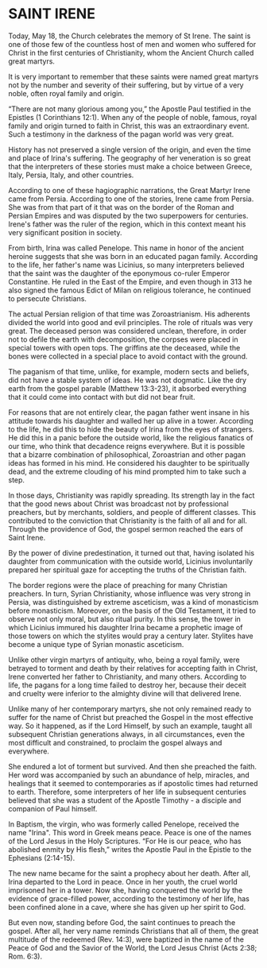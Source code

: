 # SAINT IRENE

Today, May 18, the Church celebrates the memory of St Irene. The saint is one of those few of the countless host of men and women who suffered for Christ in the first centuries of Christianity, whom the Ancient Church called great martyrs.

It is very important to remember that these saints were named great martyrs not by the number and severity of their suffering, but by virtue of a very noble, often royal family and origin.

“There are not many glorious among you,” the Apostle Paul testified in the Epistles (1 Corinthians 12:1). When any of the people of noble, famous, royal family and origin turned to faith in Christ, this was an extraordinary event. Such a testimony in the darkness of the pagan world was very great.

History has not preserved a single version of the origin, and even the time and place of Irina's suffering. The geography of her veneration is so great that the interpreters of these stories must make a choice between Greece, Italy, Persia, Italy, and other countries.

According to one of these hagiographic narrations, the Great Martyr Irene came from Persia. According to one of the stories, Irene came from Persia. She was from that part of it that was on the border of the Roman and Persian Empires and was disputed by the two superpowers for centuries. Irene's father was the ruler of the region, which in this context meant his very significant position in society.

From birth, Irina was called Penelope. This name in honor of the ancient heroine suggests that she was born in an educated pagan family. According to the life, her father's name was Licinius, so many interpreters believed that the saint was the daughter of the eponymous co-ruler Emperor Constantine. He ruled in the East of the Empire, and even though in 313 he also signed the famous Edict of Milan on religious tolerance, he continued to persecute Christians.

The actual Persian religion of that time was Zoroastrianism. His adherents divided the world into good and evil principles. The role of rituals was very great. The deceased person was considered unclean, therefore, in order not to defile the earth with decomposition, the corpses were placed in special towers with open tops. The griffins ate the deceased, while the bones were collected in a special place to avoid contact with the ground.

The paganism of that time, unlike, for example, modern sects and beliefs, did not have a stable system of ideas. He was not dogmatic. Like the dry earth from the gospel parable (Matthew 13:3-23), it absorbed everything that it could come into contact with but did not bear fruit.

For reasons that are not entirely clear, the pagan father went insane in his attitude towards his daughter and walled her up alive in a tower. According to the life, he did this to hide the beauty of Irina from the eyes of strangers. He did this in a panic before the outside world, like the religious fanatics of our time, who think that decadence reigns everywhere. But it is possible that a bizarre combination of philosophical, Zoroastrian and other pagan ideas has formed in his mind. He considered his daughter to be spiritually dead, and the extreme clouding of his mind prompted him to take such a step.

In those days, Christianity was rapidly spreading. Its strength lay in the fact that the good news about Christ was broadcast not by professional preachers, but by merchants, soldiers, and people of different classes. This contributed to the conviction that Christianity is the faith of all and for all. Through the providence of God, the gospel sermon reached the ears of Saint Irene.

By the power of divine predestination, it turned out that, having isolated his daughter from communication with the outside world, Licinius involuntarily prepared her spiritual gaze for accepting the truths of the Christian faith.

The border regions were the place of preaching for many Christian preachers. In turn, Syrian Christianity, whose influence was very strong in Persia, was distinguished by extreme asceticism, was a kind of monasticism before monasticism. Moreover, on the basis of the Old Testament, it tried to observe not only moral, but also ritual purity. In this sense, the tower in which Licinius immured his daughter Irina became a prophetic image of those towers on which the stylites would pray a century later. Stylites have become a unique type of Syrian monastic asceticism.

Unlike other virgin martyrs of antiquity, who, being a royal family, were betrayed to torment and death by their relatives for accepting faith in Christ, Irene converted her father to Christianity, and many others. According to life, the pagans for a long time failed to destroy her, because their deceit and cruelty were inferior to the almighty divine will that delivered Irene.

Unlike many of her contemporary martyrs, she not only remained ready to suffer for the name of Christ but preached the Gospel in the most effective way. So it happened, as if the Lord Himself, by such an example, taught all subsequent Christian generations always, in all circumstances, even the most difficult and constrained, to proclaim the gospel always and everywhere.

She endured a lot of torment but survived. And then she preached the faith. Her word was accompanied by such an abundance of help, miracles, and healings that it seemed to contemporaries as if apostolic times had returned to earth. Therefore, some interpreters of her life in subsequent centuries believed that she was a student of the Apostle Timothy - a disciple and companion of Paul himself.

In Baptism, the virgin, who was formerly called Penelope, received the name "Irina". This word in Greek means peace. Peace is one of the names of the Lord Jesus in the Holy Scriptures. “For He is our peace, who has abolished enmity by His flesh,” writes the Apostle Paul in the Epistle to the Ephesians (2:14-15).

The new name became for the saint a prophecy about her death. After all, Irina departed to the Lord in peace. Once in her youth, the cruel world imprisoned her in a tower. Now she, having conquered the world by the evidence of grace-filled power, according to the testimony of her life, has been confined alone in a cave, where she has given up her spirit to God.

But even now, standing before God, the saint continues to preach the gospel. After all, her very name reminds Christians that all of them, the great multitude of the redeemed (Rev. 14:3), were baptized in the name of the Peace of God and the Savior of the World, the Lord Jesus Christ (Acts 2:38; Rom. 6:3).
